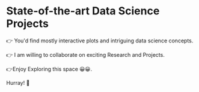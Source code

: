 # State-of-the-art Data Science Projects
👉 You'd find mostly interactive plots and intriguing data science concepts.

👉 I am willing to collaborate on exciting Research and Projects.

👉Enjoy Exploring this space 😀😀.

Hurray! 🥳
